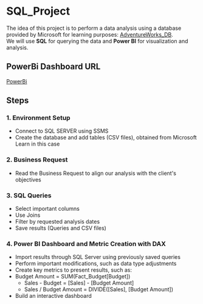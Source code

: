 # SQL_Project
The idea of this project is to perform a data analysis using a database provided by Microsoft for learning purposes: [AdventureWorks_DB](https://learn.microsoft.com/en-us/sql/samples/adventureworks-install-configure?view=sql-server-ver15&tabs=ssms).  
We will use **SQL** for querying the data and **Power BI** for visualization and analysis.

## PowerBi Dashboard URL
[PowerBi](https://app.powerbi.com/view?r=eyJrIjoiMTdkNjgzZGYtM2ZmYS00ZDI3LTgwZDMtNzMwNjVkMjRkYmRmIiwidCI6IjhhZWJkZGI2LTM0MTgtNDNhMS1hMjU1LWI5NjQxODZlY2M2NCIsImMiOjl9)


## Steps
### 1. Environment Setup
- Connect to SQL SERVER using SSMS
- Create the database and add tables (CSV files), obtained from Microsoft Learn in this case

### 2. Business Request
- Read the Business Request to align our analysis with the client's objectives

### 3. SQL Queries
- Select important columns
- Use Joins
- Filter by requested analysis dates
- Save results (Queries and CSV files)

### 4. Power BI Dashboard and Metric Creation with DAX
- Import results through SQL Server using previously saved queries
- Perform important modifications, such as data type adjustments
- Create key metrics to present results, such as:
- Budget Amount = SUM(Fact_Budget[Budget])
  - Sales - Budget = [Sales] - [Budget Amount]
  - Sales / Budget Amount = DIVIDE([Sales], [Budget Amount])
- Build an interactive dashboard

